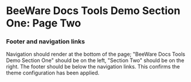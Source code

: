 # BeeWare Docs Tools Demo Section One: Page Two

### Footer and navigation links

Navigation should render at the bottom of the page; "BeeWare Docs Tools Demo
Section One" should be on the left, "Section Two" should be on the right.
The footer should be below the navigation links. This confirms the theme
configuration has been applied.
